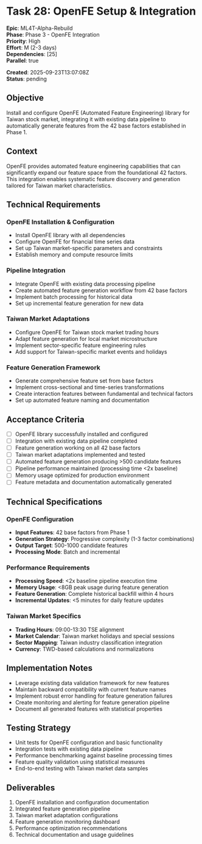 # Task 28: OpenFE Setup & Integration

**Epic**: ML4T-Alpha-Rebuild  
**Phase**: Phase 3 - OpenFE Integration  
**Priority**: High  
**Effort**: M (2-3 days)  
**Dependencies**: [25]  
**Parallel**: true  

**Created**: 2025-09-23T13:07:08Z  
**Status**: pending  

## Objective

Install and configure OpenFE (Automated Feature Engineering) library for Taiwan stock market, integrating it with existing data pipeline to automatically generate features from the 42 base factors established in Phase 1.

## Context

OpenFE provides automated feature engineering capabilities that can significantly expand our feature space from the foundational 42 factors. This integration enables systematic feature discovery and generation tailored for Taiwan market characteristics.

## Technical Requirements

### OpenFE Installation & Configuration
- Install OpenFE library with all dependencies
- Configure OpenFE for financial time series data
- Set up Taiwan market-specific parameters and constraints
- Establish memory and compute resource limits

### Pipeline Integration
- Integrate OpenFE with existing data processing pipeline
- Create automated feature generation workflow from 42 base factors
- Implement batch processing for historical data
- Set up incremental feature generation for new data

### Taiwan Market Adaptations
- Configure OpenFE for Taiwan stock market trading hours
- Adapt feature generation for local market microstructure
- Implement sector-specific feature engineering rules
- Add support for Taiwan-specific market events and holidays

### Feature Generation Framework
- Generate comprehensive feature set from base factors
- Implement cross-sectional and time-series transformations
- Create interaction features between fundamental and technical factors
- Set up automated feature naming and documentation

## Acceptance Criteria

- [ ] OpenFE library successfully installed and configured
- [ ] Integration with existing data pipeline completed
- [ ] Feature generation working on all 42 base factors
- [ ] Taiwan market adaptations implemented and tested
- [ ] Automated feature generation producing >500 candidate features
- [ ] Pipeline performance maintained (processing time <2x baseline)
- [ ] Memory usage optimized for production environment
- [ ] Feature metadata and documentation automatically generated

## Technical Specifications

### OpenFE Configuration
- **Input Features**: 42 base factors from Phase 1
- **Generation Strategy**: Progressive complexity (1-3 factor combinations)
- **Output Target**: 500-1000 candidate features
- **Processing Mode**: Batch and incremental

### Performance Requirements
- **Processing Speed**: <2x baseline pipeline execution time
- **Memory Usage**: <8GB peak usage during feature generation
- **Feature Generation**: Complete historical backfill within 4 hours
- **Incremental Updates**: <5 minutes for daily feature updates

### Taiwan Market Specifics
- **Trading Hours**: 09:00-13:30 TSE alignment
- **Market Calendar**: Taiwan market holidays and special sessions
- **Sector Mapping**: Taiwan industry classification integration
- **Currency**: TWD-based calculations and normalizations

## Implementation Notes

- Leverage existing data validation framework for new features
- Maintain backward compatibility with current feature names
- Implement robust error handling for feature generation failures
- Create monitoring and alerting for feature generation pipeline
- Document all generated features with statistical properties

## Testing Strategy

- Unit tests for OpenFE configuration and basic functionality
- Integration tests with existing data pipeline
- Performance benchmarking against baseline processing times
- Feature quality validation using statistical measures
- End-to-end testing with Taiwan market data samples

## Deliverables

1. OpenFE installation and configuration documentation
2. Integrated feature generation pipeline
3. Taiwan market adaptation configurations
4. Feature generation monitoring dashboard
5. Performance optimization recommendations
6. Technical documentation and usage guidelines